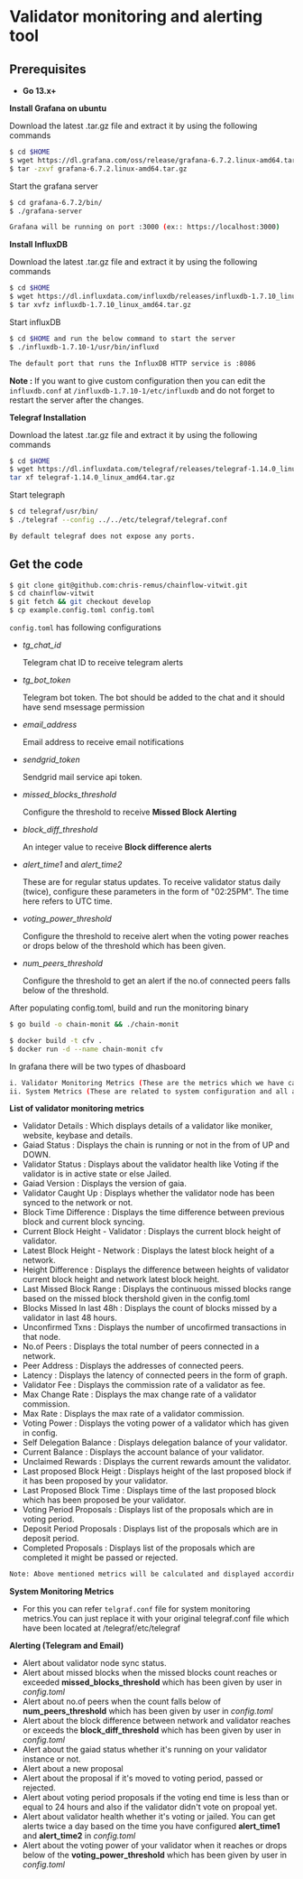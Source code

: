 # Validator monitoring and alerting tool

## Prerequisites
- **Go 13.x+**

**Install Grafana on ubuntu**

Download the latest .tar.gz file and extract it by using the following commands

```sh
$ cd $HOME
$ wget https://dl.grafana.com/oss/release/grafana-6.7.2.linux-amd64.tar.gz
$ tar -zxvf grafana-6.7.2.linux-amd64.tar.gz
```

Start the grafana server
```sh
$ cd grafana-6.7.2/bin/
$ ./grafana-server

Grafana will be running on port :3000 (ex:: https://localhost:3000)
```

**Install InfluxDB**

Download the latest .tar.gz file and extract it by using the following commands

```sh
$ cd $HOME
$ wget https://dl.influxdata.com/influxdb/releases/influxdb-1.7.10_linux_amd64.tar.gz
$ tar xvfz influxdb-1.7.10_linux_amd64.tar.gz
```

Start influxDB

```sh
$ cd $HOME and run the below command to start the server
$ ./influxdb-1.7.10-1/usr/bin/influxd

The default port that runs the InfluxDB HTTP service is :8086
```

**Note :** If you want to give custom configuration then you can edit the `influxdb.conf` at `/influxdb-1.7.10-1/etc/influxdb` and do not forget to restart the server after the changes.


**Telegraf Installation**

Download the latest .tar.gz file and extract it by using the following commands
```sh
$ cd $HOME
$ wget https://dl.influxdata.com/telegraf/releases/telegraf-1.14.0_linux_amd64.tar.gz
tar xf telegraf-1.14.0_linux_amd64.tar.gz
```

Start telegraph
```sh
$ cd telegraf/usr/bin/
$ ./telegraf --config ../../etc/telegraf/telegraf.conf

By default telegraf does not expose any ports.
```

## Get the code
```bash
$ git clone git@github.com:chris-remus/chainflow-vitwit.git
$ cd chainflow-vitwit
$ git fetch && git checkout develop
$ cp example.config.toml config.toml
```

`config.toml` has following configurations
- *tg_chat_id*

    Telegram chat ID to receive telegram alerts
- *tg_bot_token*

    Telegram bot token. The bot should be added to the chat and it should have send msessage permission

- *email_address*

    Email address to receive email notifications

- *sendgrid_token*

    Sendgrid mail service api token.
- *missed_blocks_threshold*

    Configure the threshold to receive  **Missed Block Alerting**
- *block_diff_threshold*

    An integer value to receive **Block difference alerts**

- *alert_time1* and *alert_time2*

    These are for regular status updates. To receive validator status daily (twice), configure these parameters in the form of "02:25PM". The time here refers to UTC time.

- *voting_power_threshold*

    Configure the threshold to receive alert when the voting power reaches or drops below of the threshold which has been given.

- *num_peers_threshold*

    Configure the threshold to get an alert if the no.of connected peers falls below of the threshold.

After populating config.toml, build and run the monitoring binary

```bash
$ go build -o chain-monit && ./chain-monit
```

```bash
$ docker build -t cfv .
$ docker run -d --name chain-monit cfv
```

In grafana there will be two types of dhasboard 
```bash
i. Validator Monitoring Metrics (These are the metrics which we have calculated and stored in influxdb)
ii. System Metrics (These are related to system configuration and all and which comes from telegraf)
```

**List of validator monitoring metrics**

- Validator Details :  Which displays details of a validator like moniker, website, keybase and details.
- Gaiad Status :  Displays the chain is running or not in the from of UP and DOWN.
- Validator Status :  Displays about the validator health like Voting if the validator is in active state or else Jailed.
- Gaiad Version : Displays the version of gaia.
- Validator Caught Up : Displays whether the validator node has been synced to the network or not.
- Block Time Difference : Displays the time difference between previous block and current block syncing.
- Current Block Height -  Validator : Displays the current block height of validator.
- Latest Block Height - Network : Displays the latest block height of a network.
- Height Difference : Displays the difference between heights of validator current block height and network latest block height.
- Last Missed Block Range : Displays the continuous missed blocks range based on the missed block thershold given in the config.toml
- Blocks Missed In last 48h : Displays the count of blocks missed by a validator in last 48 hours.
- Unconfirmed Txns : Displays the number of uncofirmed transactions in that node.
- No.of Peers : Displays the total number of peers connected in a network.
- Peer Address : Displays the addresses of connected peers.
- Latency : Displays the latency of connected peers in the form of graph.
- Validator Fee : Displays the commission rate of a validator as fee.
- Max Change Rate : Displays the max change rate of a validator commission.
- Max Rate : Displays the max rate of a validator commission.
- Voting Power : Displays the voting power of a validator which has given in config.
- Self Delegation Balance : Displays delegation balance of your validator.
- Current Balance : Displays the account balance of your validator.
- Unclaimed Rewards : Displays the current rewards amount the validator.
- Last proposed Block Heigt : Displays height of the last proposed block if it has been proposed by your validator.
- Last Proposed Block Time : Displays time of the last proposed block which has been proposed be your validator.
- Voting Period Proposals : Displays list of the proposals which are in voting period.
- Deposit Period Proposals : Displays list of the proposals which are in deposit period.
- Completed Proposals : Displays list of the proposals which are completed it might be passed or rejected.

```bash
Note: Above mentioned metrics will be calculated and displayed according to the validator address you will be populating in config.toml
```

**System Monitoring Metrics**
-  For this you can refer `telgraf.conf` file for system monitoring metrics.You can just replace it with your original telegraf.conf file which have been located at /telegraf/etc/telegraf
 

 **Alerting (Telegram and Email)**

 - Alert about validator node sync status.
 - Alert about missed blocks when the missed blocks count reaches or exceeded **missed_blocks_threshold** which has been given by user in *config.toml*
 - Alert about no.of peers when the count falls below of **num_peers_threshold** which has been given by user in *config.toml*
- Alert about the block difference between network and validator reaches or exceeds the **block_diff_threshold** which has been given by user in *config.toml*
- Alert about the gaiad status whether it's running on your validator instance or not.
- Alert about a new proposal
- Alert about the proposal if it's moved to voting period, passed or rejected.
- Alert about voting period proposals if the voting end time is less than or equal to 24 hours and also if the validator didn't vote on propoal yet.
- Alert about validator health whether it's voting or jailed. You can get alerts twice a day based on the time you have configured **alert_time1** and **alert_time2** in *config.toml*
- Alert about the voting power of your validator when it reaches or drops below of the **voting_power_threshold** which has been given by user in *config.toml*
